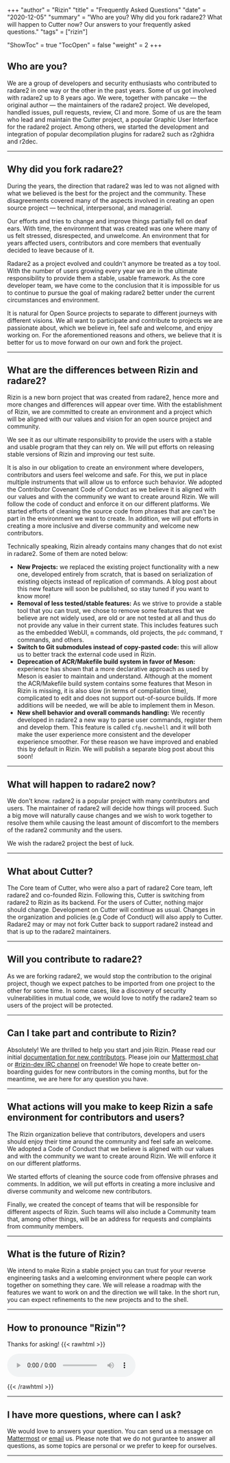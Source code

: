 +++
"author" = "Rizin"
"title" = "Frequently Asked Questions"
"date" = "2020-12-05"
"summary" = "Who are you? Why did you fork radare2? What will happen to Cutter now? Our answers to your frequently asked questions."
"tags" = ["rizin"]

"ShowToc" = true
"TocOpen" = false
"weight" = 2
+++

## Who are you?

We are a group of developers and security enthusiasts who contributed to radare2 in one way or the other in the past years. Some of us got involved with radare2 up to 8 years ago. We were, together with pancake — the original author — the maintainers of the radare2 project. We developed, handled issues, pull requests, review, CI and more. Some of us are the team who lead and maintain the Cutter project, a popular Graphic User Interface for the radare2 project. Among others, we started the development and integration of popular decompilation plugins for radare2 such as r2ghidra and r2dec.

---

## Why did you fork radare2?

During the years, the direction that radare2 was led to was not aligned with what we believed is the best for the project and the community. These disagreements covered many of the aspects involved in creating an open source project — technical, interpersonal, and managerial.

Our efforts and tries to change and improve things partially fell on deaf ears. With time, the environment that was created was one where many of us felt stressed, disrespected, and unwelcome. An environment that for years affected users, contributors and core members that eventually decided to leave because of it.

Radare2 as a project evolved and couldn't anymore be treated as a toy tool. With the number of users growing every year we are in the ultimate responsibility to provide them a stable, usable framework. As the core developer team, we have come to the conclusion that it is impossible for us to continue to pursue the goal of making radare2 better under the current circumstances and environment.

It is natural for Open Source projects to separate to different journeys with different visions. We all want to participate and contribute to projects we are passionate about, which we believe in, feel safe and welcome, and enjoy working on. For the aforementioned reasons and others, we believe that it is better for us to move forward on our own and fork the project.

---

## What are the differences between Rizin and radare2?

Rizin is a new born project that was created from radare2, hence more and more changes and differences will appear over time. With the establishment of Rizin, we are committed to create an environment and a project which will be aligned with our values and vision for an open source project and community.

We see it as our ultimate responsibility to provide the users with a stable and usable program that they can rely on. We will put efforts on releasing stable versions of Rizin and improving our test suite.

It is also in our obligation to create an environment where developers, contributors and users feel welcome and safe. For this, we put in place multiple instruments that will allow us to enforce such behavior. We adopted the Contributor Covenant Code of Conduct as we believe it is aligned with our values and with the community we want to create around Rizin. We will follow the code of conduct and enforce it on our different platforms. We started efforts of cleaning the source code from phrases that are can't be part in the environment we want to create. In addition, we will put efforts in creating a more inclusive and diverse community and welcome new contributors.

Technically speaking, Rizin already contains many changes that do not exist in radare2. Some of them are noted below:

- **New Projects:** we replaced the existing project functionality with a new one, developed entirely from scratch, that is based on serialization of existing objects instead of replication of commands. A blog post about this new feature will soon be published, so stay tuned if you want to know more!
- **Removal of less tested/stable features:** As we strive to provide a stable tool that you can trust, we chose to remove some features that we believe are not widely used, are old or are not tested at all and thus do not provide any value in their current state. This includes features such as the embedded WebUI, `m` commands, old projects, the `pdc` command, `T` commands, and others.
- **Switch to Git submodules instead of copy-pasted code:** this will allow us to better track the external code used in Rizin.
- **Deprecation of ACR/Makefile build system in favor of Meson:** experience has shown that a more declarative approach as used by Meson is easier to maintain and understand. Although at the moment the ACR/Makefile build system contains some features that Meson in Rizin is missing, it is also slow (in terms of compilation time), complicated to edit and does not support out-of-source builds. If more additions will be needed, we will be able to implement them in Meson.
- **New shell behavior and overall commands handling:** We recently developed in radare2 a new way to parse user commands, register them and develop them. This feature is called `cfg.newshell` and it will both make the user experience more consistent and the developer experience smoother. For these reason we have improved and enabled this by default in Rizin. We will publish a separate blog post about this soon!

---

## What will happen to radare2 now?

We don't know. radare2 is a popular project with many contributors and users. The maintainer of radare2 will decide how things will proceed. Such a big move will naturally cause changes and we wish to work together to resolve them while causing the least amount of discomfort to the members of the radare2 community and the users.

We wish the radare2 project the best of luck. 

---

## What about Cutter?

The Core team of Cutter, who were also a part of radare2 Core team, left radare2 and co-founded Rizin. Following this, Cutter is switching from radare2 to Rizin as its backend. For the users of Cutter, nothing major should change. Development on Cutter will continue as usual. Changes in the organization and policies (e.g Code of Conduct) will also apply to Cutter. Radare2 may or may not fork Cutter back to support radare2 instead and that is up to the radare2 maintainers.

---

## Will you contribute to radare2?

As we are forking radare2, we would stop the contribution to the original project, though we expect patches to be imported from one project to the other for some time. In some cases, like a discovery of security vulnerabilities in mutual code, we would love to notify the radare2 team so users of the project will be protected.

---


## Can I take part and contribute to Rizin?

Absolutely! We are thrilled to help you start and join Rizin. Please read our initial [documentation for new contributors](https://github.com/rizinorg/rizin/blob/dev/CONTRIBUTING.md). Please join our [Mattermost chat](im.rizin.re/) or [#rizin-dev IRC channel](https://webchat.freenode.net/?channels=#rizin-dev) on freenode! We hope to create better on-boarding guides for new contributors in the coming months, but for the meantime, we are here for any question you have.

---

## What actions will you make to keep Rizin a safe environment for contributors and users?

The Rizin organization believe that contributors, developers and users should enjoy their time around the community and feel safe an welcome. We adopted a Code of Conduct that we believe is aligned with our values and with the community we want to create around Rizin. We will enforce it on our different platforms.

We started efforts of cleaning the source code from offensive phrases and comments. In addition, we will put efforts in creating a more inclusive and diverse community and welcome new contributors.

Finally, we created the concept of teams that will be responsible for different aspects of Rizin. Such teams will also include a Community team that, among other things, will be an address for requests and complaints from community members. 

---

## What is the future of Rizin?

We intend to make Rizin a stable project you can trust for your reverse engineering tasks and a welcoming environment where people can work together on something they care. We will release a roadmap with the features we want to work on and the direction we will take. In the short run, you can expect refinements to the new projects and to the shell.

---

## How to pronounce "Rizin"?
Thanks for asking!
{{< rawhtml >}}
<p>
    <audio controls>
        <source src="/audio/rizin.ogg" type="audio/ogg">
        Your browser does not support the audio element.
    </audio> 
</p>
{{< /rawhtml >}}

---

## I have more questions, where can I ask?

We would love to answers your question. You can send us a message on [Mattermost](https://im.rizin.re) or [email](mailto:core@rizin.re) us. Please note that we do not gurantee to answer all questions, as some topics are personal or we prefer to keep for ourselves.

---

